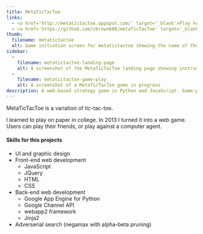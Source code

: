 ```yaml
---
title: MetaTicTacToe
links:
  - <a href='http://metatictactoe.appspot.com/' target='_blank'>Play here</a>
  - <a href='https://github.com/vbrown608/metaTicTacToe' target='_blank'>Code on GitHub</a>
thumb:
  filename: metatictactoe
  alt: Game initiation screen for metatictactoe showing the name of the game, a new game button, and an about button
sidebar:
  -
    filename: metatictactoe-landing-page
    alt: A screenshot of the MetaTicTacToe landing page showing instructions for gameplay
  -
    filename: metatictactoe-game-play
    alt: A screenshot of a MetaTicTacToe game in progress
description: A web-based strategy game in Python and JavaScript. Game-playing AI based on adversarial search.
---
```


MetaTicTacToe is a variation of tic-tac-toe.

I learned to play on paper in college. In 2013 I turned it into a web game. Users can play their friends, or play against a computer agent.

#### Skills for this projects

* UI and graphic design
* Front-end web development
  * JavaScript
  * JQuery
  * HTML
  * CSS
* Back-end web development
  * Google App Engine for Python
  * Google Channel API
  * webapp2 framework
  * Jinja2
* Adverserial search (negamax with alpha-beta pruning)

